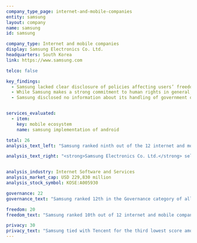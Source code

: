 ```yaml
---
company_type_page: internet-and-mobile-companies
entity: samsung
layout: company
name: samsung
id: samsung

company_type: Internet and mobile companies
display: Samsung Electronics Co. Ltd.
headquarters: South Korea
link: https://www.samsung.com

telco: false

key_findings:
  - Samsung lacked clear disclosure of policies affecting users’ freedom of expression and privacy.
  - While Samsung makes a strong commitment to human rights in general, it does not disclose whether or how it has institutionalized specific commitments to freedom of expression and privacy at the corporate level.
  - Samsung disclosed no information about its handling of government or private requests to remove apps from its app store, or requests for user information. In the case of private requests,there is no legal obstacle to publishing transparency reports with at least the same level of detail as Kakao, the other Korean company in the Index.


services_evaluated:
  - item:
    key: mobile ecosystem
    name: samsung implementation of android

total: 26
analysis_text_left: "Samsung ranked ninth out of the 12 internet and mobile companies evaluated and placed 13th in the Index overall. Samsung is new to the Index, and its evaluation is based on its Galaxy mobile ecosystem. Apple’s iOS and Google’s Android rounded out the new mobile ecosystem service category. Of the three mobile ecosystems evaluated, Samsung provided the least amount of disclosure to users about how its policies affect their freedom of expression and privacy.<br /><br />While South Korea has one of the strongest data protection regimes in the world, Samsung could do more to explain how it adheres to privacy-protecting regulations, as there are no legislative or regulatory barriers preventing Samsung from doing so. The company can clarify its process for policing third-party apps on the Galaxy Apps store, and include such figures in a company-wide transparency report that also provides information about government and other third-party requests for user information. Samsung, whose phones operate Google’s Android operating system, should also work to reduce delays in delivering security updates to users."

analysis_text_right: "<strong>Samsung Electronics Co. Ltd.</strong> sells a range of consumer electronics, home appliances, and information technology solutions worldwide. It produces products including televisions, mobile phones, network equipment, and audio and video equipment. Its parent company, Samsung Group, is South Korea’s largest public company."


analysis_industry: Internet Software and Services
analysis_market_cap: USD 229,830 million
analysis_stock_symbol: KOSE:A005930

governance: 22
governance_text: "Samsung ranked 12th in the Governance category of all 22 companies in the Index, placing below Twitter but ahead of Apple. The company made a <a href=\"http://www.samsung.com/us/aboutsamsung/sustainability/sustainabilityreports/download/2016/business-conduct-guidelines-eng-2016.pdf\" target=\"_blank\">strong public commitment to human rights</a>.(G1), but did not disclose senior-level oversight over freedom of expression and privacy issues within the company (G2). The company  did disclose that it has a unit in charge of employee training on protecting personal information (G3). However, researchers were unable to find meaningful disclosure about human rights due diligence (G4), stakeholder engagement (G5), or grievance and remedy mechanisms (G6)."

freedom: 20
freedom_text: "Samsung ranked 10th out of 12 internet and mobile companies on freedom of expression, ahead of only Tencent and Baidu. <br /><br /><strong>Content or account restrictions:</strong> For both Galaxy users and app developers, Samsung clearly disclosed what types of content and activities are prohibited (F3), but failed to disclose any information about content or accounts restricted for terms of service violations (F4), nor did Samsung disclose whether it notifies users who attempt to access content that has been restricted (F8).<br /><br /><strong>Content and account restriction requests:</strong> Samsung disclosed no information about its process for handling  government or private requests to restrict content or user accounts (F5), or about the number of such requests it receives and complies with (F6, F7)."

privacy: 30
privacy_text: "Samsung tied with Tencent for the third lowest score among internet and mobile companies on privacy, ahead of only Mail.Ru and Baidu. <br /><br /><strong>Handling of user information:</strong> Samsung disclosed less than most of the internet and mobile companies about its policies for handling user information. Korean law requires data processors such as Samsung to obtain consent from users when collecting and sharing user information; however, Samsung does not disclose whether users have control over the company’s collection, use, or retention of each type of user information it collects (P7). It failed to disclose whether users can obtain a copy of all the information that the company has about them (P8) or whether it collects user information from third parties (P9). <br /><br /><strong>Requests for user information:</strong> Samsung disclosed no information about its process for responding to government or private requests for user information (P10), nor did it publish any data about such requests it receives or complies with (P11). It also did not disclose whether it notifies users when their information is requested (P12). <br /><br /><strong>Security:</strong>Samsung disclosed little about its security policies compared to its peers (P13-P18). It did disclose a bug bounty program but fell short of committing to refrain from prosecuting security researchers. Samsung disclosed that it <a href=\"https://kp-cdn.samsungknox.com/b4d72b36cd0bc416d54f9d188ab381a1.pdf\" target=\"_blank\">receives security updates</a> from Google for its Android operating system but did not specify a timeframe for delivering updates to users (P14). It disclosed nothing about its policy for responding to data breaches (P15) or about the types of encryption that protects user information in storage on its servers, in transit, or at rest on user devices (P16), but it disclosed ways users can protect their information from unauthorized access to their account (P17)."
---
```

